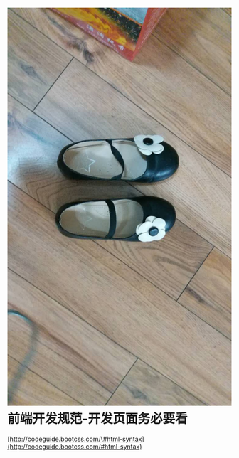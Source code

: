 # ![](/assets/微信图片_20170430190536.jpg)前端开发规范-开发页面务必要看

[http://codeguide.bootcss.com/\#html-syntax](http://codeguide.bootcss.com/#html-syntax)

